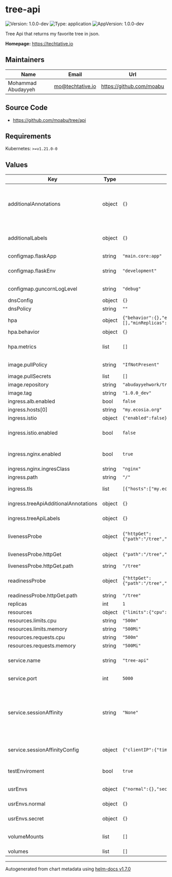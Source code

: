 # tree-api

![Version: 1.0.0-dev](https://img.shields.io/badge/Version-1.0.0--dev-informational?style=flat-square) ![Type: application](https://img.shields.io/badge/Type-application-informational?style=flat-square) ![AppVersion: 1.0.0-dev](https://img.shields.io/badge/AppVersion-1.0.0--dev-informational?style=flat-square)

Tree Api that returns my favorite tree in json.

**Homepage:** <https://techtative.io>

## Maintainers

| Name | Email | Url |
| ---- | ------ | --- |
| Mohammad Abudayyeh | mo@techtative.io | https://github.com/moabu |

## Source Code

* <https://github.com/moabu/tree/api>

## Requirements

Kubernetes: `>=v1.21.0-0`

## Values

| Key | Type | Default | Description |
|-----|------|---------|-------------|
| additionalAnnotations | object | `{}` | Additional annotations that will be added across all resources  in the format of {cert-manager.io/issuer: "letsencrypt-prod"}. key app is taken |
| additionalLabels | object | `{}` | Additional labels that will be added across all resources definitions in the format of {mylabel: "myapp"} |
| configmap.flaskApp | string | `"main.core:app"` |  |
| configmap.flaskEnv | string | `"development"` | Sets the flask env. development, production, testing, staging |
| configmap.guncornLogLevel | string | `"debug"` | Sets the guncorn log level info, error, debug, trace |
| dnsConfig | object | `{}` | Add custom dns config |
| dnsPolicy | string | `""` | Add custom dns policy |
| hpa | object | `{"behavior":{},"enabled":true,"maxReplicas":10,"metrics":[],"minReplicas":1,"targetCPUUtilizationPercentage":50}` | Configure the HorizontalPodAutoscaler |
| hpa.behavior | object | `{}` | Scaling Policies |
| hpa.metrics | list | `[]` | metrics if targetCPUUtilizationPercentage is not set |
| image.pullPolicy | string | `"IfNotPresent"` | Image pullPolicy to use for deploying. |
| image.pullSecrets | list | `[]` | Image Pull Secrets |
| image.repository | string | `"abudayyehwork/tree-api"` | Image  to use for deploying. |
| image.tag | string | `"1.0.0_dev"` | Image  tag to use for deploying. |
| ingress.alb.enabled | bool | `false` | Activates ALB ingress |
| ingress.hosts[0] | string | `"my.ecosia.org"` |  |
| ingress.istio | object | `{"enabled":false}` | enable istio sidecars |
| ingress.istio.enabled | bool | `false` | Boolean flag that enables using istio side cars with Janssen services. |
| ingress.nginx.enabled | bool | `true` | Boolean flag that enables using ingress definition that integrates with Nginx. |
| ingress.nginx.ingresClass | string | `"nginx"` |  |
| ingress.path | string | `"/"` |  |
| ingress.tls | list | `[{"hosts":["my.ecosia.org"],"secretName":"tls-certificate"}]` | Secrets holding HTTPS CA cert and key. |
| ingress.treeApiAdditionalAnnotations | object | `{}` | tree api ingress resource additional annotations. |
| ingress.treeApiLabels | object | `{}` | tree api ingress resource labels. key app is taken |
| livenessProbe | object | `{"httpGet":{"path":"/tree","port":5000},"initialDelaySeconds":30,"periodSeconds":30,"timeoutSeconds":5}` | Configure the liveness healthcheck for the tree-api if needed. |
| livenessProbe.httpGet | object | `{"path":"/tree","port":5000}` | Executes the python3 healthcheck. |
| livenessProbe.httpGet.path | string | `"/tree"` | http readiness probe endpoint |
| readinessProbe | object | `{"httpGet":{"path":"/tree","port":5000},"initialDelaySeconds":25,"periodSeconds":25,"timeoutSeconds":5}` | Configure the readiness healthcheck for the tree-api if needed. |
| readinessProbe.httpGet.path | string | `"/tree"` | http readiness probe endpoint |
| replicas | int | `1` | Service replica number. |
| resources | object | `{"limits":{"cpu":"500m","memory":"500Mi"},"requests":{"cpu":"500m","memory":"500Mi"}}` | Resource specs. |
| resources.limits.cpu | string | `"500m"` | CPU limit. |
| resources.limits.memory | string | `"500Mi"` | Memory limit. |
| resources.requests.cpu | string | `"500m"` | CPU request. |
| resources.requests.memory | string | `"500Mi"` | Memory request. |
| service.name | string | `"tree-api"` | The name of the tree-api port within the tree-api service. Please keep it as default. |
| service.port | int | `5000` | Port of the tree-api service. Please keep it as default. |
| service.sessionAffinity | string | `"None"` | Default set to None If you want to make sure that connections from a particular client are passed to the same Pod each time, you can select the session affinity based on the client's IP addresses by setting this to ClientIP |
| service.sessionAffinityConfig | object | `{"clientIP":{"timeoutSeconds":10800}}` | the maximum session sticky time if sessionAffinity is ClientIP |
| testEnviroment | bool | `true` | Boolean flag if enabled will strip resources requests and limits from deployments. |
| usrEnvs | object | `{"normal":{},"secret":{}}` | Add custom normal and secret envs to the service |
| usrEnvs.normal | object | `{}` | Add custom normal envs to the service variable1: value1 |
| usrEnvs.secret | object | `{}` | Add custom secret envs to the service variable1: value1 |
| volumeMounts | list | `[]` | Configure any additional volumesMounts that need to be attached to the containers |
| volumes | list | `[]` |  |

----------------------------------------------
Autogenerated from chart metadata using [helm-docs v1.7.0](https://github.com/norwoodj/helm-docs/releases/v1.7.0)
